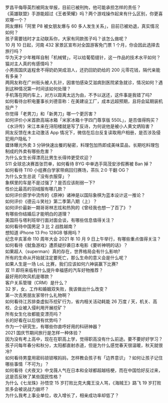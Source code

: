 罗昌平侮辱英烈被网友举报，目前已被刑拘，他可能承担怎样的责任？  
《英雄联盟》手游能超过《王者荣耀》吗？两个游戏操作起来有什么区别，你更喜欢哪一个？  
网友爆料「阿里 P8 被女朋友爆与 60 多人发生关系」，目前已被劝退，真实情况如何？  
孩子需要钱时才主动联系你，大家有同款孩子吗？该怎么做呢？  
10 月 10 日起，河南 432 家景区宣布对全国游客免门票 1 个月，你会因此选择去旅行吗？  
华为天才少年稚晖自制「机械臂」，可以给葡萄缝针，这一作品的技术水平如何？  
猫对主人真的有感情吗？  
小男孩国庆返程舍不得奶奶哭成泪人，还扔回奶奶给的 200 元零花钱，隔代亲能有多亲？  
两网友称在广州街头被人扎针，因害怕感染艾滋病到医院紧急就诊，情况如何？遇到这种情况第一时间该如何处理？  
手机落在网约车上，对方以距离太远为由，不予以送还，这件事是我错了吗?  
如何看待台积电董事长刘德音称：在美建设工厂，成本远超预期，且将会延期装机投产？  
你觉得「老男刀」和「新男刀」哪一个更厉害？  
如何评价小米首款高端冰箱「米家冰箱十字四门尊享版 550L」，是否值得购买？  
《水浒传》宋江本来在浔阳楼就是写了反诗，为何说他是被小人黄文炳陷害？  
网友反馈在未主动激活 App 情况下，微信在后台反复读取用户相册，是否涉及侵犯用户隐私？  
媒体曝光外卖 3 分钟快速出餐的秘密，料理包加热即成美味菜品，长期吃料理包制成的外卖有哪些危害？  
为什么女生长得漂亮比男生长得帅更受欢迎？  
S11 全球总决赛首张罚单，如何看待 BYG 中单选手简茂安涉假赛被 Ban 掉？  
如何看待 TI10 小组赛白学家带病回归赛场，茶队 2:0 干翻 OG？  
为什么女生总说「没有衣服穿」？  
象棋里的车是不是过强了？是否应该削弱一下?  
性价比最高的羽绒服有哪几款？  
如何评价原学中流传的《原神》诸神是以国际象棋为蓝本设计这一推论？  
如何评价《德云斗笑社》第二季第八期（上）？  
如何评价最新一期哥哥林志炫和热狗的《曾经我也想一了百了》？  
有哪些你结婚后才能明白的道理？  
美国将与塔利班举行面对面会谈，有哪些信息值得关注？  
如何看待中国男足 3 比 2 战胜越南？  
想知道 iPhone 13 Pro 128GB 够用吗 ?  
纪念辛亥革命 110 周年大会 2021 年 10 月 9 日上午举行，有哪些重点值得关注？  
如何看待《鱿鱼游戏》遭质疑抄袭日本电影《要听神明的话》？  
如果超人（superman）真的存在，世界格局会有什么影响?  
所有的生命从开始就注定要死亡，那么生命的意义会是什么呢？  
如果人生是一场 LoL 比赛，我们应该如何六神装赢下比赛?  
双 11 即将来临有什么提升幸福感的汽车好物推荐？  
最好用的吹风机是哪款？  
客户关系管理（CRM）是什么？  
32 岁，女，工作和婚姻双失败，我该做出什么改变？  
第一次去男朋友家带什么礼物啊？  
如何看待江苏排查虚拟币挖矿行为，省内相关活动耗能 26 万度 / 天，机关、高校、企业被入侵利用开展挖矿？  
所有女生化妆都能变漂亮吗？  
长的好看在以后很有优势吗？  
作为一个研究生，有哪些你直呼好用的科研神器？  
2021 国庆节期间旅行是怎样一种体验？  
因为没有考上高中，现在在职高上学，觉得职高没有什么前途。要不要好好学习？  
孩子问每年春分和秋分，太阳都直射赤道，但是为什么感觉春天很温暖，秋天就很冷?  
如何看待男童用密码锁锁喉妈妈，怎样教会孩子有「边界意识」？如何让孩子记住哪些事情「不可为」？  
如何看待《犬夜叉》中戈薇人气在日本和全球都超越桔梗，而在中国恰好反过来，这是否反映了某些国民性格？  
为什么《七龙珠》孙悟空 15 岁打败比克大魔王没人骂，《海贼王》路飞 19 岁打败凯多会被说战力崩坏？  
为什么我考上事业单位，收入增长了，相亲成功率却低了？  
